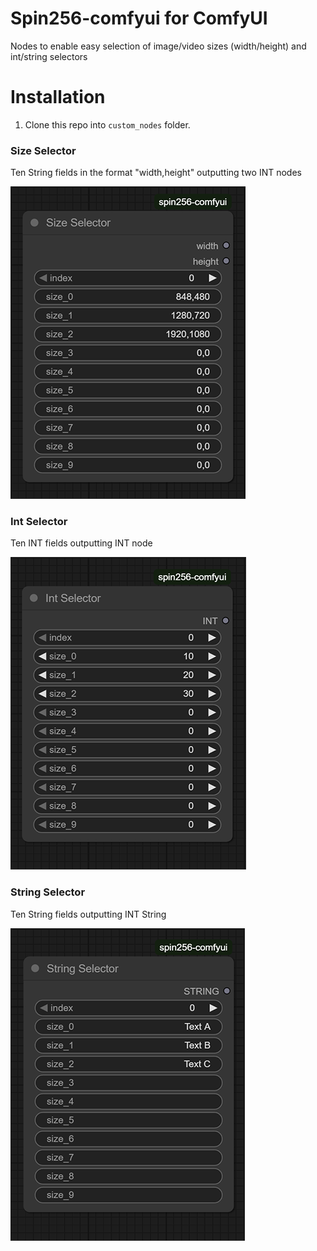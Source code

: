 # Spin256-comfyui for ComfyUI

Nodes to enable easy selection of image/video sizes (width/height) and int/string selectors

# Installation
1. Clone this repo into `custom_nodes` folder.

### Size Selector

Ten String fields in the format "width,height" outputting two INT nodes

![image](docs/spin256-sizeselector.png)

### Int Selector

Ten INT fields outputting INT node

![image](docs/spin256-intselector.png)

### String Selector

Ten String fields outputting INT String

![image](docs/spin256-stringselector.png)

